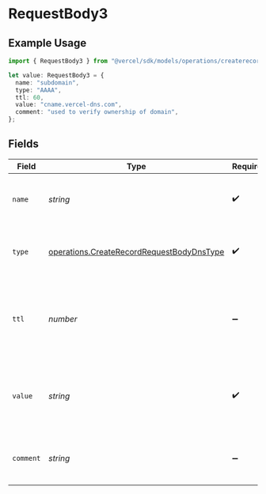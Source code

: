 # RequestBody3

## Example Usage

```typescript
import { RequestBody3 } from "@vercel/sdk/models/operations/createrecord.js";

let value: RequestBody3 = {
  name: "subdomain",
  type: "AAAA",
  ttl: 60,
  value: "cname.vercel-dns.com",
  comment: "used to verify ownership of domain",
};
```

## Fields

| Field                                                                                                  | Type                                                                                                   | Required                                                                                               | Description                                                                                            | Example                                                                                                |
| ------------------------------------------------------------------------------------------------------ | ------------------------------------------------------------------------------------------------------ | ------------------------------------------------------------------------------------------------------ | ------------------------------------------------------------------------------------------------------ | ------------------------------------------------------------------------------------------------------ |
| `name`                                                                                                 | *string*                                                                                               | :heavy_check_mark:                                                                                     | A subdomain name or an empty string for the root domain.                                               | subdomain                                                                                              |
| `type`                                                                                                 | [operations.CreateRecordRequestBodyDnsType](../../models/operations/createrecordrequestbodydnstype.md) | :heavy_check_mark:                                                                                     | The type of record, it could be one of the valid DNS records.                                          |                                                                                                        |
| `ttl`                                                                                                  | *number*                                                                                               | :heavy_minus_sign:                                                                                     | The TTL value. Must be a number between 60 and 2147483647. Default value is 60.                        | 60                                                                                                     |
| `value`                                                                                                | *string*                                                                                               | :heavy_check_mark:                                                                                     | An ALIAS virtual record pointing to a hostname resolved to an A record on server side.                 | cname.vercel-dns.com                                                                                   |
| `comment`                                                                                              | *string*                                                                                               | :heavy_minus_sign:                                                                                     | A comment to add context on what this DNS record is for                                                | used to verify ownership of domain                                                                     |